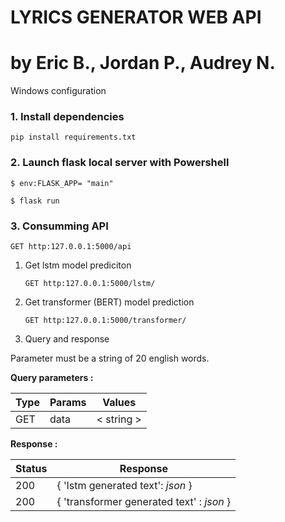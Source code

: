 # LYRICS GENERATOR WEB API 
# by Eric B., Jordan P., Audrey N.

Windows configuration


### 1. Install dependencies

<code>pip install requirements.txt</code>


### 2. Launch flask local server with Powershell

<code>$ env:FLASK_APP= "main"</code>

<code>$ flask run</code>



### 3. Consumming API

<code>GET http:127.0.0.1:5000/api</code>

1. Get lstm model prediciton

    <code>GET http:127.0.0.1:5000/lstm/<parameter></code>

2. Get transformer (BERT) model prediction 

    <code>GET http:127.0.0.1:5000/transformer/<parameter></code>

3. Query and response

Parameter must be a string of 20 english words.

**Query parameters :**

| Type  |  Params | Values  |  
|---|---|---|
| GET  |  data |  < string > |  


**Response :**

| Status | Response |
|-----|-------|
| 200 | { 'lstm generated text': *json* } |
| 200 | { 'transformer generated text' : *json* } |
